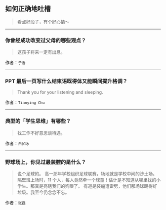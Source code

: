 ## 如何正确地吐槽

> 看点好段子，有个好心情～


 
---

### 你曾经成功改变过父母的哪些观点？

> 这孩子将来一定有出息。


作者：`子香`

---

### PPT 最后一页写什么结束语既得体又能瞬间提升格调？

> Thank you for your listening and sleeping.


作者：`Tianying Chu`

---

### 典型的「学生思维」有哪些？

> 找工作不好意思谈待遇。


作者：`白如冰`

---

### 野球场上，你见过最装腔的是什么？

> 说个足球的。
> 高一那年学校组织足球联赛，场地就是学校中间的沙土场。隔壁班上场时，11 个人，每人竟然牵一个球童！估计是不知道从哪里找的小学生。那真是亮瞎我们的狗眼了。
> 有道是装逼遭雷劈，他们那场球踢得好垃圾。我至今仍念念不忘。


作者：`张磊`